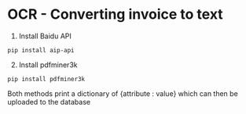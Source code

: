 # OCR - Converting invoice to text

1. Install Baidu API
```
pip install aip-api
```
2. Install pdfminer3k
``` 
pip install pdfminer3k
```
Both methods print a dictionary of {attribute : value} which can then be uploaded to the database
